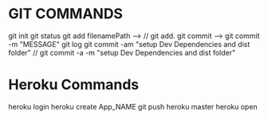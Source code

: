 # GIT COMMANDS

 git init
 git status
 git add filenamePath  -->  // git add.
 git commit    --> git commit -m "MESSAGE" 
 git log
 git commit -am "setup Dev Dependencies and dist folder"  // git commit -a -m "setup Dev Dependencies and dist folder"


 # Heroku Commands
 heroku login
 heroku create App_NAME
git push heroku master
heroku open